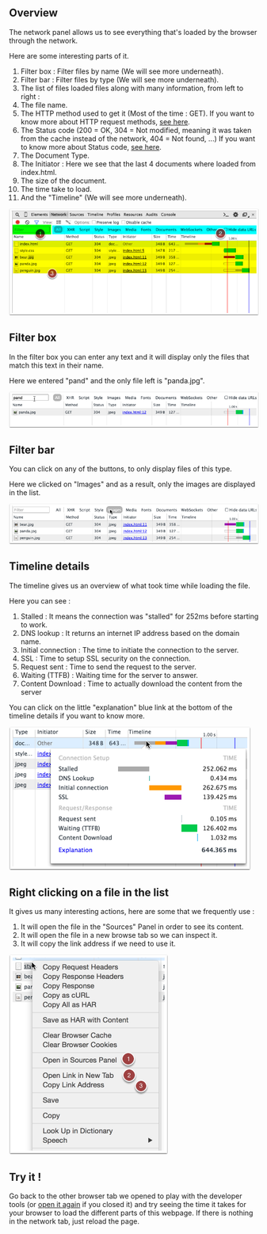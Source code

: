 ## Overview

The network panel allows us to see everything that's loaded by the browser through the network.

Here are some interesting parts of it.

1. Filter box : Filter files by name (We will see more underneath).
1. Filter bar : Filter files by type (We will see more underneath).
1. The list of files loaded files along with many information, from left to right :
  1. The file name.
  1. The HTTP method used to get it (Most of the time : GET). If you want to know more about HTTP request methods, [see here](https://en.wikipedia.org/wiki/Hypertext_Transfer_Protocol#Request_methods).
  1. The Status code (200 = OK, 304 = Not modified, meaning it was taken from the cache instead of the network, 404 = Not found, ...) If you want to know more about Status code, [see here](https://en.wikipedia.org/wiki/List_of_HTTP_status_codes).
  1. The Document Type.
  1. The Initiator : Here we see that the last 4 documents where loaded from index.html.
  1. The size of the document.
  1. The time take to load.
  1. And the "Timeline" (We will see more underneath).

![](.guides/img/network-panel/overview.png)

## Filter box

In the filter box you can enter any text and it will display only the files that match this text in their name.

Here we entered "pand" and the only file left is "panda.jpg".

![](.guides/img/network-panel/filter-box.png)

## Filter bar

You can click on any of the buttons, to only display files of this type.

Here we clicked on "Images" and as a result, only the images are displayed in the list.

![](.guides/img/network-panel/filter-bar.png)

## Timeline details

The timeline gives us an overview of what took time while loading the file.

Here you can see :

1. Stalled : It means the connection was "stalled" for 252ms before starting to work.
1. DNS lookup : It returns an internet IP address based on the domain name.
1. Initial connection : The time to initiate the connection to the server.
1. SSL : Time to setup SSL security on the connection.
1. Request sent : Time to send the request to the server.
1. Waiting (TTFB) : Waiting time for the server to answer.
1. Content Download : Time to actually download the content from the server

You can click on the little "explanation" blue link at the bottom of the timeline details if you want to know more.

![](.guides/img/network-panel/timeline-details.png)


## Right clicking on a file in the list

It gives us many interesting actions, here are some that we frequently use :

1. It will open the file in the "Sources" Panel in order to see its content.
1. It will open the file in a new browse tab so we can inspect it.
1. It will copy the link address if we need to use it.


![](.guides/img/network-panel/right-clicking-on-a-file-in-the-list.png)


## Try it ! 
Go back to the other browser tab we opened to play with the developer tools (or <a href="introduction/index.html" target="_blank">open it again</a> if you closed it) and try seeing the time it takes for your browser to load the different parts of this webpage. If there is nothing in the network tab, just reload the page.